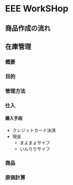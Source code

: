 # EEE WorkSHop

## 商品作成の流れ

## 在庫管理
### 概要
### 目的
### 管理方法

### 仕入

#### 購入手段

* クレジットカード決済
* 現金
  * まよまよサイフ
  * いんりりサイフ
  
### 商品

### 原価計算
